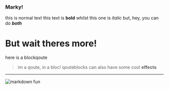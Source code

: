 ### Marky!
this is normal text
this text is **bold** whilst this one is *italic*
but, hey, you can do ***both***


# But wait theres more!

here is a blockqoute

> im a qoute, in a bloc!
> qouteblocks can also have some cool **effects**

---

![markdown fun](https://upload.wikimedia.org/wikipedia/commons/thumb/4/48/Markdown-mark.svg/1200px-Markdown-mark.png)